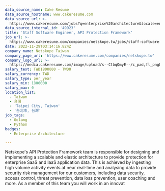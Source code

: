 ```yaml
---
data_source_name: Cake Resume
data_source_hostname: www.cakeresume.com
data_source_url: >-
  https://www.cakeresume.com/jobs?q=enterprise%20architecture&locale=en&range%5Bsalary_range%5D%5Bmin%5D=1000000
data_source_internal_id: '49923'
title: 'Staff Software Engineer, API Protection Framework'
job_url: >-
  https://www.cakeresume.com/companies/netskope.tw/jobs/staff-software-engineer-api-protection-framework
date: 2022-11-29T03:14:16.824Z
company_name: Netskope Taiwan
company_page_url: 'https://www.cakeresume.com/companies/netskope.tw'
company_logo_url: >-
  https://media.cakeresume.com/image/upload/s--CtbqQmyE--/c_pad,fl_png8,h_200,w_200/v1669011335/bfiv2ufqjlcsk4mixduc.png
salary_text: TWD1800000 - TWD0
salary_currency: TWD
salary_type: per_year
salary_min: 1800000
salary_max: 0
location_list:
  - Taiwan
  - 台灣
  - 'Taipei City, Taiwan'
  - '台北市, 台灣'
job_tags:
  - Golang
  - Python
badges:
  - Enterprise Architecture

---
```


Netskope's API Protection Framework team is responsible for designing and implementing a scalable and elastic architecture to provide protection for enterprise SaaS and IaaS application data. This is achieved by ingesting high volume activity events at near real-time and analysing data to provide security risk management for our customers, including data security, access control, threat prevention, data loss prevention, user coaching and more. As a member of this team you will work in an innovat